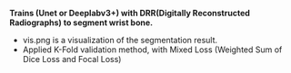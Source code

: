 **Trains (Unet or Deeplabv3+) with DRR(Digitally Reconstructed Radiographs) to segment wrist bone.**

* vis.png is a visualization of the segmentation result.
* Applied K-Fold validation method, with Mixed Loss (Weighted Sum of Dice Loss and Focal Loss)
